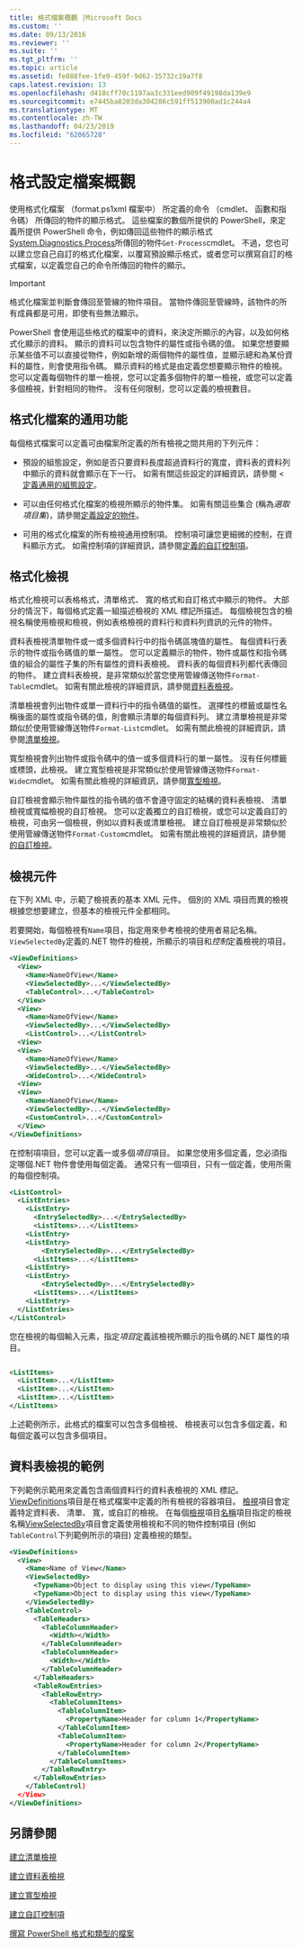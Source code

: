 ```yaml
---
title: 格式檔案概觀 |Microsoft Docs
ms.custom: ''
ms.date: 09/13/2016
ms.reviewer: ''
ms.suite: ''
ms.tgt_pltfrm: ''
ms.topic: article
ms.assetid: fe888fee-1fe9-459f-9d62-35732c19a7f8
caps.latest.revision: 13
ms.openlocfilehash: d418cff70c1197aa3c331eed909f49198da139e9
ms.sourcegitcommit: e7445ba8203da304286c591ff513900ad1c244a4
ms.translationtype: MT
ms.contentlocale: zh-TW
ms.lasthandoff: 04/23/2019
ms.locfileid: "62065728"
---
```

# <a name="formatting-file-overview"></a>格式設定檔案概觀

使用格式化檔案 （format.ps1xml 檔案中） 所定義的命令 （cmdlet、 函數和指令碼） 所傳回的物件的顯示格式。 這些檔案的數個所提供的 PowerShell，來定義所提供 PowerShell 命令，例如傳回這些物件的顯示格式[System.Diagnostics.Process](/dotnet/api/System.Diagnostics.Process)所傳回的物件`Get-Process`cmdlet。 不過，您也可以建立您自己自訂的格式化檔案，以覆寫預設顯示格式，或者您可以撰寫自訂的格式檔案，以定義您自己的命令所傳回的物件的顯示。

> [!IMPORTANT]
> 格式化檔案並判斷會傳回至管線的物件項目。 當物件傳回至管線時，該物件的所有成員都是可用，即使有些無法顯示。

PowerShell 會使用這些格式的檔案中的資料，來決定所顯示的內容，以及如何格式化顯示的資料。 顯示的資料可以包含物件的屬性或指令碼的值。 如果您想要顯示某些值不可以直接從物件，例如新增的兩個物件的屬性值，並顯示總和為某份資料的屬性，則會使用指令碼。 顯示資料的格式是由定義您想要顯示物件的檢視。 您可以定義每個物件的單一檢視，您可以定義多個物件的單一檢視，或您可以定義多個檢視，針對相同的物件。 沒有任何限制，您可以定義的檢視數目。

## <a name="common-features-of-formatting-files"></a>格式化檔案的通用功能

每個格式檔案可以定義可由檔案所定義的所有檢視之間共用的下列元件：

- 預設的組態設定，例如是否只要資料長度超過資料行的寬度，資料表的資料列中顯示的資料就會顯示在下一行。 如需有關這些設定的詳細資訊，請參閱 <<c0> [ 定義通用的組態設定](./defining-common-configuration-features.md)。

- 可以由任何格式化檔案的檢視所顯示的物件集。 如需有關這些集合 (稱為*選取項目集*)，請參閱[定義設定的物件](./defining-selection-sets.md)。

- 可用的格式化檔案的所有檢視通用控制項。 控制項可讓您更細微的控制，在資料顯示方式。 如需控制項的詳細資訊，請參閱[定義的自訂控制項](./creating-custom-controls.md)。

## <a name="formatting-views"></a>格式化檢視

格式化檢視可以表格格式，清單格式、 寬的格式和自訂格式中顯示的物件。 大部分的情況下，每個格式定義一組描述檢視的 XML 標記所描述。 每個檢視包含的檢視名稱使用檢視和檢視，例如表格檢視的資料行和資料列資訊的元件的物件。

資料表檢視清單物件或一或多個資料行中的指令碼區塊值的屬性。 每個資料行表示的物件或指令碼值的單一屬性。 您可以定義顯示的物件，物件或屬性和指令碼值的組合的屬性子集的所有屬性的資料表檢視。 資料表的每個資料列都代表傳回的物件。 建立資料表檢視，是非常類似於當您使用管線傳送物件`Format-Table`cmdlet。 如需有關此檢視的詳細資訊，請參閱[資料表檢視](./creating-a-table-view.md)。

清單檢視會列出物件或單一資料行中的指令碼值的屬性。 選擇性的標籤或屬性名稱後面的屬性或指令碼的值，則會顯示清單的每個資料列。 建立清單檢視是非常類似於使用管線傳送物件`Format-List`cmdlet。 如需有關此檢視的詳細資訊，請參閱[清單檢視](./creating-a-list-view.md)。

寬型檢視會列出物件或指令碼中的值一或多個資料行的單一屬性。 沒有任何標籤或標頭，此檢視。 建立寬型檢視是非常類似於使用管線傳送物件`Format-Wide`cmdlet。 如需有關此檢視的詳細資訊，請參閱[寬型檢視](./creating-a-wide-view.md)。

自訂檢視會顯示物件屬性的指令碼的值不會遵守固定的結構的資料表檢視、 清單檢視或寬幅檢視的自訂檢視。 您可以定義獨立的自訂檢視，或您可以定義自訂的檢視，可由另一個檢視，例如以資料表或清單檢視。 建立自訂檢視是非常類似於使用管線傳送物件`Format-Custom`cmdlet。 如需有關此檢視的詳細資訊，請參閱[的自訂檢視](./creating-custom-controls.md)。

## <a name="components-of-a-view"></a>檢視元件

在下列 XML 中，示範了檢視表的基本 XML 元件。 個別的 XML 項目而異的檢視根據您想要建立，但基本的檢視元件全都相同。

若要開始，每個檢視有`Name`項目，指定用來參考檢視的使用者易記名稱。 `ViewSelectedBy`定義的.NET 物件的檢視，所顯示的項目和*控制*定義檢視的項目。

```xml
<ViewDefinitions>
  <View>
    <Name>NameOfView</Name>
    <ViewSelectedBy>...</ViewSelectedBy>
    <TableControl>...</TableControl>
  </View>
  <View>
    <Name>NameOfView</Name>
    <ViewSelectedBy>...</ViewSelectedBy>
    <ListControl>...</ListControl>
  <View>
  <View>
    <Name>NameOfView</Name>
    <ViewSelectedBy>...</ViewSelectedBy>
    <WideControl>...</WideControl>
  <View>
  <View>
    <Name>NameOfView</Name>
    <ViewSelectedBy>...</ViewSelectedBy>
    <CustomControl>...</CustomControl>
  </View>
</ViewDefinitions>

```

在控制項項目，您可以定義一或多個*項目*項目。 如果您使用多個定義，您必須指定哪個.NET 物件會使用每個定義。 通常只有一個項目，只有一個定義，使用所需的每個控制項。

```xml
<ListControl>
  <ListEntries>
    <ListEntry>
      <EntrySelectedBy>...</EntrySelectedBy>
      <ListItems>...</ListItems>
    <ListEntry>
    <ListEntry>
        <EntrySelectedBy>...</EntrySelectedBy>
      <ListItems>...</ListItems>
    <ListEntry>
    <ListEntry>
        <EntrySelectedBy>...</EntrySelectedBy>
      <ListItems>...</ListItems>
    <ListEntry>
  </ListEntries>
</ListControl>

```

您在檢視的每個輸入元素，指定*項目*定義該檢視所顯示的指令碼的.NET 屬性的項目。

```xml

<ListItems>
  <ListItem>...</ListItem>
  <ListItem>...</ListItem>
  <ListItem>...</ListItem>
</ListItems>

```

上述範例所示，此格式的檔案可以包含多個檢視、 檢視表可以包含多個定義，和每個定義可以包含多個項目。

## <a name="example-of-a-table-view"></a>資料表檢視的範例

下列範例示範用來定義包含兩個資料行的資料表檢視的 XML 標記。 [ViewDefinitions](./viewdefinitions-element-format.md)項目是在格式檔案中定義的所有檢視的容器項目。 [檢視](./view-element-format.md)項目會定義特定資料表、 清單、 寬，或自訂的檢視。 在每個[檢視](./view-element-format.md)項目[名稱](./name-element-for-view-format.md)項目指定的檢視名稱[ViewSelectedBy](./viewselectedby-element-format.md)項目會定義使用檢視和不同的物件控制項目 (例如`TableControl`下列範例所示的項目) 定義檢視的類型。

```xml
<ViewDefinitions>
  <View>
    <Name>Name of View</Name>
    <ViewSelectedBy>
      <TypeName>Object to display using this view</TypeName>
      <TypeName>Object to display using this view</TypeName>
    </ViewSelectedBy>
    <TableControl>
      <TableHeaders>
        <TableColumnHeader>
          <Width></Width>
        </TableColumnHeader>
        <TableColumnHeader>
          <Width></Width>
        </TableColumnHeader>
      </TableHeaders>
      <TableRowEntries>
        <TableRowEntry>
          <TableColumnItems>
            <TableColumnItem>
              <PropertyName>Header for column 1</PropertyName>
            </TableColumnItem>
            <TableColumnItem>
              <PropertyName>Header for column 2</PropertyName>
            </TableColumnItem>
          </TableColumnItems>
        </TableRowEntry>
      </TableRowEntries>
    </TableControl)
  </View>
</ViewDefinitions>

```

## <a name="see-also"></a>另請參閱

[建立清單檢視](./creating-a-list-view.md)

[建立資料表檢視](./creating-a-table-view.md)

[建立寬型檢視](./creating-a-wide-view.md)

[建立自訂控制項](./creating-custom-controls.md)

[撰寫 PowerShell 格式和類型的檔案](./writing-a-powershell-formatting-file.md)
